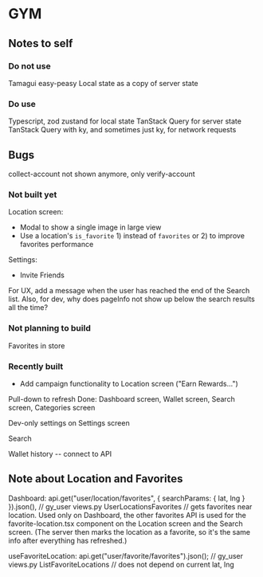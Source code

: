 # GYM

## Notes to self

### Do not use

Tamagui
easy-peasy
Local state as a copy of server state

### Do use

Typescript, zod
zustand for local state
TanStack Query for server state
TanStack Query with ky, and sometimes just ky, for network requests

## Bugs

collect-account not shown anymore, only verify-account

### Not built yet

Location screen:

- Modal to show a single image in large view
- Use a location's `is_favorite` 1) instead of `favorites` or 2) to improve favorites performance

Settings:

- Invite Friends

For UX, add a message when the user has reached the end of the Search list. Also, for dev, why does pageInfo not show up below the search results all the time?

### Not planning to build

Favorites in store

### Recently built

- Add campaign functionality to Location screen ("Earn Rewards...")

Pull-down to refresh
Done: Dashboard screen, Wallet screen, Search screen, Categories screen

Dev-only settings on Settings screen

Search

Wallet history -- connect to API

## Note about Location and Favorites

Dashboard:
api.get("user/location/favorites", { searchParams: { lat, lng } }).json(),
// gy_user views.py UserLocationsFavorites
// gets favorites near location. Used only on Dashboard, the other favorites API is used for the favorite-location.tsx component on the Location screen and the Search screen. (The server then marks the location as a favorite, so it's the same info after everything has refreshed.)

useFavoriteLocation:
api.get("user/favorite/favorites").json();
// gy_user views.py ListFavoriteLocations
// does not depend on current lat, lng
